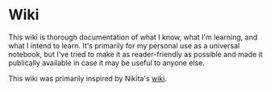 # Wiki

This wiki is thorough documentation of what I know, what I'm learning, and what I intend to learn. It's primarily for my personal use as a universal notebook, but I've tried to make it as reader-friendly as possible and made it publically available in case it may be useful to anyone else.

This wiki was primarily inspired by Nikita's [wiki](https://wiki.nikitavoloboev.xyz).


